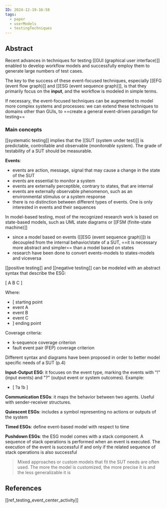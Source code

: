 ```yaml
---
ID: 2024-12-19-16:58
tags:
  - paper
  - userModels
  - testingTechniques
---
```

## Abstract

Recent advances in techniques for testing [[GUI (graphical user interface)]] enabled to develop workflow models and successfully employ them to generate large numbers of test cases.

The key to the success of these event-focused techniques, especially [[EFG (event flow graph)]] and [[ESG (event sequence graph)]], is that they primarily focus on the **input**, and the workflow is modeled in simple terms.

If necessary, the event-focused techniques can be augmented to model more complex systems and processes: we can extend these techniques to domains other than GUIs, to ==create a general event-driven paradigm for testing==

### Main concepts

[[systematic testing]] implies that the [[SUT (system under test)]] is predictable, controllable and observable (*monitorable* system). The grade of testability of a SUT should be measurable.

**Events**:
- events are action, message, signal that may cause a change in the state of the SUT
- events are essential to monitor a system
- events are externally perceptible, contrary to states, that are internal
- events are externally observable phenomenon, such as an environmental stimulus or a system response
- there is no distinction between different types of events. One is only interested in events and their sequences

In model-based testing, most of the recognized research work is based on state-based models, such as UML state diagrams or [[FSM (finite-state machine)]]
- since a model based on events ([[ESG (event sequence graph)]]) is decoupled from the internal behavior/state of a SUT, ==it is necessary more abstract and simpler== than a model based on states
- research have been done to convert events-models to states-models and viceversa 

[[positive testing]] and [[negative testing]] can be modeled with an abstract syntax that describe the ESG: 

\[ A B C \]

Where:
- \[  starting point
- event A
- event B
- event C
- \] ending point

Coverage criteria:
- k-sequence coverage criterion
- fault event pair (FEP) coverage criterion

Different syntax and diagrams have been proposed in order to better model specific needs of a SUT (p.4)

**Input-Output ESG**: it focuses on the event type, marking the events with "!" (input events) and "?" (output event or system outcomes). Example:
- \[ ?a !b \]

**Communication ESGs**: it maps the behavior between two agents. Useful with sender-receiver structures.

**Quiescent ESGs**:  includes a symbol representing no actions or outputs of the system

**Timed ESGs**: define event-based model with respect to time

**Pushdown ESGs**: the ESG model comes with a stack component. A sequence of stack operations is performed when an event is executed. The execution of the event is successful if and only if the related sequence of stack operations is also successful

> Mixed approaches or custom models that fit the SUT needs are often used. The more the model is customized, the more precise it is and the less generalizable it is

## References
[[ref_testing_event_center_activity]]